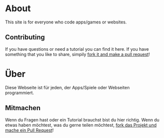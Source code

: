 # About

This site is for everyone who code apps/games or websites.

## Contributing

If you have questions or need a tutorial you can find it here. If you have something that you like to share, simpily [fork it and make a pull request](https://github.com/CodeDoctorDE/help/fork)!

# Über

Diese Webseite ist für jeden, der Apps/Spiele oder Webseiten programmiert.

## Mitmachen

Wenn du Fragen hast oder ein Tutorial brauchst bist du hier richtig. Wenn du etwas haben möchtest, was du gerne teilen möchtest, [fork das Projekt und mache ein Pull Request](https://github.com/CodeDoctorDE/help/fork)!
